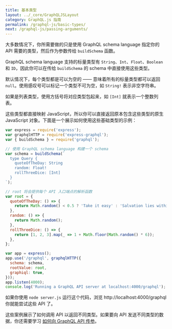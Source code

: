 ```yaml
---
title: 基本类型
layout: ../_core/GraphQLJSLayout
category: GraphQL.js 指南
permalink: /graphql-js/basic-types/
next: /graphql-js/passing-arguments/
---
```


大多数情况下，你所需要做的只是使用 GraphQL schema language 指定你的 API 需要的类型，然后作为参数传给 `buildSchema` 函数。

GraphQL schema language 支持的标量类型有 `String`、`Int`、`Float`、`Boolean` 和 `ID`，因此你可以在传给 `buildSchema` 的 schema 中直接使用这些类型。

默认情况下，每个类型都是可以为空的 —— 意味着所有的标量类型都可以返回 `null`。使用感叹号可以标记一个类型不可为空，如 `String!` 表示非空字符串。

如果是列表类型，使用方括号将对应类型包起来，如 `[Int]` 就表示一个整数列表。

这些类型都直接映射 JavaScript，所以你可以直接返回原本包含这些类型的原生 JavaScript 对象。下面是一个展示如何使用这些基础类型的示例：

```javascript
var express = require('express');
var graphqlHTTP = require('express-graphql');
var { buildSchema } = require('graphql');

// 使用 GraphQL schema language 构建一个 schema
var schema = buildSchema(`
  type Query {
    quoteOfTheDay: String
    random: Float!
    rollThreeDice: [Int]
  }
`);

// root 将会提供每个 API 入口端点的解析函数
var root = {
  quoteOfTheDay: () => {
    return Math.random() < 0.5 ? 'Take it easy' : 'Salvation lies within';
  },
  random: () => {
    return Math.random();
  },
  rollThreeDice: () => {
    return [1, 2, 3].map(_ => 1 + Math.floor(Math.random() * 6));
  },
};

var app = express();
app.use('/graphql', graphqlHTTP({
  schema: schema,
  rootValue: root,
  graphiql: true,
}));
app.listen(4000);
console.log('Running a GraphQL API server at localhost:4000/graphql');
```

如果你使用 `node server.js` 运行这个代码，浏览 http://localhost:4000/graphql 你就能尝试这些 API 了。

这些案例展示了如何调用 API 以返回不同类型。如果要向 API 发送不同类型的数据，你还需要学习 [如何向 GraphQL API 传参](/graphql-js/passing-arguments/)。
